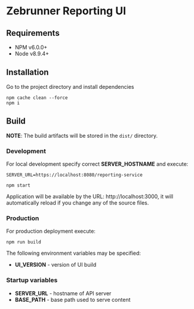 # Zebrunner Reporting UI

## Requirements
* NPM  v6.0.0+
* Node v8.9.4+

## Installation
Go to the project directory and install dependencies
```
npm cache clean --force
npm i
```

## Build

**NOTE**: The build artifacts will be stored in the `dist/` directory.

### Development

For local development specify correct **SERVER_HOSTNAME** and execute:
```
SERVER_URL=https://localhost:8080/reporting-service

npm start
```
Application will be available by the URL: http://localhost:3000, it will automatically reload if you change any of the source files.

### Production

For production deployment execute:
```
npm run build
```
The following environment variables may be specified:
* **UI_VERSION** - version of UI build

### Startup variables
* **SERVER_URL** - hostname of API server
* **BASE_PATH** - base path used to serve content
